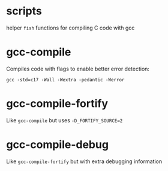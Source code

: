 # scripts

helper `fish` functions for compiling C code with gcc

# gcc-compile

Compiles code with flags to enable better error detection:
```
gcc -std=c17 -Wall -Wextra -pedantic -Werror
```

# gcc-compile-fortify

Like `gcc-compile` but uses `-D_FORTIFY_SOURCE=2`

# gcc-compile-debug

Like `gcc-compile-fortify` but with extra debugging information